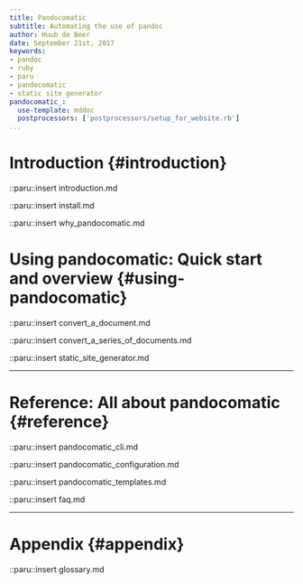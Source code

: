 ```yaml
---
title: Pandocomatic
subtitle: Automating the use of pandoc
author: Huub de Beer
date: September 21st, 2017
keywords:
- pandoc
- ruby
- paru
- pandocomatic
- static site generator
pandocomatic_:
  use-template: mddoc
  postprocessors: ['postprocessors/setup_for_website.rb']
...
```


# Introduction {#introduction}

::paru::insert introduction.md

::paru::insert install.md

::paru::insert why_pandocomatic.md

# Using pandocomatic: Quick start and overview {#using-pandocomatic}

::paru::insert convert_a_document.md

::paru::insert convert_a_series_of_documents.md

::paru::insert static_site_generator.md

------------------------------------------

# Reference: All about pandocomatic {#reference}


::paru::insert pandocomatic_cli.md

::paru::insert pandocomatic_configuration.md

::paru::insert pandocomatic_templates.md

::paru::insert faq.md

------------------------------------------

# Appendix {#appendix}

::paru::insert glossary.md
